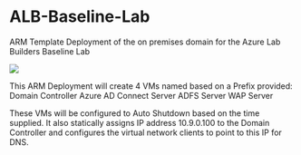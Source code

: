 # ALB-Baseline-Lab
ARM Template Deployment of the on premises domain for the Azure Lab Builders Baseline Lab




<a href="https://portal.azure.com/#create/Microsoft.Template/uri/https%3A%2F%2Fraw.githubusercontent.com%2Frandy2ner%2FALB-Baseline-Lab%2Fmaster%2FTest.json" target="_blank">
    <img src="https://raw.githubusercontent.us/Azure/azure-quickstart-templates/master/1-CONTRIBUTION-GUIDE/images/deploytoazure.png"/>
</a>

This ARM Deployment will create 4 VMs named based on a Prefix provided:
Domain Controller
Azure AD Connect Server
ADFS Server
WAP Server

These VMs will be configured to Auto Shutdown based on the time supplied.  It also statically assigns IP address 10.9.0.100 to the Domain Controller and configures the virtual network clients to point to this IP for DNS.
